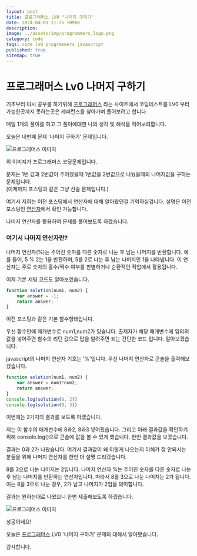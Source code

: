 ```yaml
---
layout: post
title: 프로그래머스 LV0 "나머지 구하기"
date: 2024-04-01 11:35 +0900
description: 
image: ../assets/img/programmers_logo.png
category: code
tags: code lv0 programmers javascript
published: true
sitemap: true
---
```


# 프로그래머스 Lv0 나머지 구하기

  기초부터 다시 공부를 하기위해 [프로그래머스](https://programmers.co.kr/) 라는 사이트에서
  코딩테스트를 LV0 부터 가능한곳까지 못하는곳은 레퍼런스를 찾아가며 풀어보려고 합니다.
  
  매일 1개의 풀이를 하고 그 풀이에대한 나의 생각 및 해석을 적어보려합니다.

  오늘은 네번째 문제 '나머지 구하기' 문제입니다.

  ![프로그래머스 이미지](../assets/img/나머지구하기_01.png)

  위 이미지가 프로그래머스 코딩문제입니다.
  
  문제는 1번 값과 2번값이 주어졌을때 1번값을 2번값으로 나눴을때의 나머지값을 구하는 문제입니다.   
  (이제까지 포스팅과 같은 그냥 산술 문제입니다.)

  
  여기서 저희는 이전 포스팅에서 연산자에 대해 알아봤던걸 기억하실겁니다.
  설명은 이전 포스팅인 [연산자](https://spearboy.github.io/posts/programmers_3/#%EC%97%B0%EC%82%B0%EC%9E%90)에서 확인 가능합니다.

  나머지 연산자를 활용하여 문제를 풀어보도록 하겠습니다.

### 여기서 나머지 연산자란?
  나머지 연산자(%)는 주어진 숫자를 다른 숫자로 나눈 후 남는 나머지를 반환합니다.  예를 들어, 5 % 2는 1을 반환하며, 5를 2로 나눈 후 남는 나머지인 1을 나타냅니다.   이 연산자는 주로 숫자의 홀수/짝수 여부를 판별하거나 순환적인 작업에서 활용됩니다.

  이제 기본 세팅 코드도 알아보겠습니다.
  
```javascript
function solution(num1, num2) {
    var answer = -1;
    return answer;
}
``` 
이전 포스팅과 같은 기본 함수형태입니다.

우선 함수안에 매개변수로 num1,num2가 있습니다. 출제자가 해당 매개변수에 임의의 값을 넣어주면
함수의 리턴 값으로 답을 알려주면 되는 간단한 코드 입니다.
알아보겠습니다.

javascript의 나머지 연산자 기호는 '%'입니다.
우선 나머지 연산자로 콘솔을 출력해보겠습니다.

```javascript
function solution(num1, num2) {
    var answer = num1*num2;
    return answer;
}
console.log(solution(8, 2))
console.log(solution(8, 3))
``` 

이번에는 2가지의 결과를 보도록 하겠습니다.

저는 이 함수의 매개변수에 8과2, 8과3 넣어줬습니다. 
그리고 아래 결과값을 확인하기 위해 console.log()으로 콘솔에 값을 볼 수 있게 했습니다.
한번 결과값을 보겠습니다.

결과는 0과 2가 나왔습니다.
여기서 결과값이 왜 이렇게 나오는지 이해가 잘 안되시는 분들을 위해 나머지 연산자를 한번 더 설명 드리겠습니다.

8를 3으로 나눈 나머지는 2입니다.
나머지 연산자 %는 주어진 숫자를 다른 숫자로 나눈 후 남는 나머지를 반환하는 연산자입니다. 따라서 8를 3으로 나눈 나머지는 2가 됩니다.
이는 8을 3으로 나눈 경우, 2가 남고 나머지가 2임을 의미합니다.

결과는 원하는대로 나왔으니 한번 제출해보도록 하겠습니다.

![프로그래머스 이미지](../assets/img/나머지구하기_02.png)

성공이네요!

오늘은 [프로그래머스](https://programmers.co.kr/) LV0 '나머지 구하기' 문제의 대해서 알아봤습니다.

감사합니다.